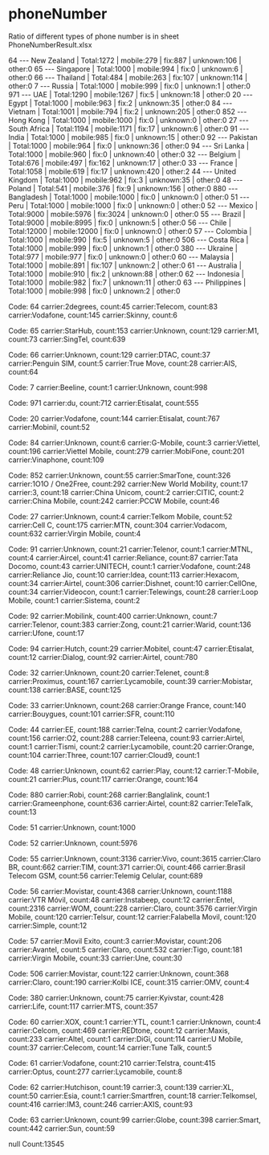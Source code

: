 # phoneNumber
Ratio of different types of phone number is in sheet PhoneNumberResult.xlsx

64 --- New Zealand | Total:1272 | mobile:279 | fix:887 | unknown:106 | other:0
65 --- Singapore | Total:1000 | mobile:994 | fix:0 | unknown:6 | other:0
66 --- Thailand | Total:484 | mobile:263 | fix:107 | unknown:114 | other:0
7 --- Russia | Total:1000 | mobile:999 | fix:0 | unknown:1 | other:0
971 --- UAE | Total:1290 | mobile:1267 | fix:5 | unknown:18 | other:0
20 --- Egypt | Total:1000 | mobile:963 | fix:2 | unknown:35 | other:0
84 --- Vietnam | Total:1001 | mobile:794 | fix:2 | unknown:205 | other:0
852 --- Hong Kong | Total:1000 | mobile:1000 | fix:0 | unknown:0 | other:0
27 --- South Africa | Total:1194 | mobile:1171 | fix:17 | unknown:6 | other:0
91 --- India | Total:1000 | mobile:985 | fix:0 | unknown:15 | other:0
92 --- Pakistan | Total:1000 | mobile:964 | fix:0 | unknown:36 | other:0
94 --- Sri Lanka | Total:1000 | mobile:960 | fix:0 | unknown:40 | other:0
32 --- Belgium | Total:676 | mobile:497 | fix:162 | unknown:17 | other:0
33 --- France | Total:1058 | mobile:619 | fix:17 | unknown:420 | other:2
44 --- United Kingdom | Total:1000 | mobile:962 | fix:3 | unknown:35 | other:0
48 --- Poland | Total:541 | mobile:376 | fix:9 | unknown:156 | other:0
880 --- Bangladesh | Total:1000 | mobile:1000 | fix:0 | unknown:0 | other:0
51 --- Peru | Total:1000 | mobile:1000 | fix:0 | unknown:0 | other:0
52 --- Mexico | Total:9000 | mobile:5976 | fix:3024 | unknown:0 | other:0
55 --- Brazil | Total:9000 | mobile:8995 | fix:0 | unknown:5 | other:0
56 --- Chile | Total:12000 | mobile:12000 | fix:0 | unknown:0 | other:0
57 --- Colombia | Total:1000 | mobile:990 | fix:5 | unknown:5 | other:0
506 --- Costa Rica | Total:1000 | mobile:999 | fix:0 | unknown:1 | other:0
380 --- Ukraine | Total:977 | mobile:977 | fix:0 | unknown:0 | other:0
60 --- Malaysia | Total:1000 | mobile:891 | fix:107 | unknown:2 | other:0
61 --- Australia | Total:1000 | mobile:910 | fix:2 | unknown:88 | other:0
62 --- Indonesia | Total:1000 | mobile:982 | fix:7 | unknown:11 | other:0
63 --- Philippines | Total:1000 | mobile:998 | fix:0 | unknown:2 | other:0

Code: 64
carrier:2degrees, count:45
carrier:Telecom, count:83
carrier:Vodafone, count:145
carrier:Skinny, count:6

Code: 65
carrier:StarHub, count:153
carrier:Unknown, count:129
carrier:M1, count:73
carrier:SingTel, count:639

Code: 66
carrier:Unknown, count:129
carrier:DTAC, count:37
carrier:Penguin SIM, count:5
carrier:True Move, count:28
carrier:AIS, count:64

Code: 7
carrier:Beeline, count:1
carrier:Unknown, count:998

Code: 971
carrier:du, count:712
carrier:Etisalat, count:555

Code: 20
carrier:Vodafone, count:144
carrier:Etisalat, count:767
carrier:Mobinil, count:52

Code: 84
carrier:Unknown, count:6
carrier:G-Mobile, count:3
carrier:Viettel, count:196
carrier:Viettel Mobile, count:279
carrier:MobiFone, count:201
carrier:Vinaphone, count:109

Code: 852
carrier:Unknown, count:55
carrier:SmarTone, count:326
carrier:1O1O / One2Free, count:292
carrier:New World Mobility, count:17
carrier:3, count:18
carrier:China Unicom, count:2
carrier:CITIC, count:2
carrier:China Mobile, count:242
carrier:PCCW Mobile, count:46

Code: 27
carrier:Unknown, count:4
carrier:Telkom Mobile, count:52
carrier:Cell C, count:175
carrier:MTN, count:304
carrier:Vodacom, count:632
carrier:Virgin Mobile, count:4

Code: 91
carrier:Unknown, count:21
carrier:Telenor, count:1
carrier:MTNL, count:4
carrier:Aircel, count:41
carrier:Reliance, count:87
carrier:Tata Docomo, count:43
carrier:UNITECH, count:1
carrier:Vodafone, count:248
carrier:Reliance Jio, count:10
carrier:Idea, count:113
carrier:Hexacom, count:34
carrier:Airtel, count:306
carrier:Dishnet, count:10
carrier:CellOne, count:34
carrier:Videocon, count:1
carrier:Telewings, count:28
carrier:Loop Mobile, count:1
carrier:Sistema, count:2

Code: 92
carrier:Mobilink, count:400
carrier:Unknown, count:7
carrier:Telenor, count:383
carrier:Zong, count:21
carrier:Warid, count:136
carrier:Ufone, count:17

Code: 94
carrier:Hutch, count:29
carrier:Mobitel, count:47
carrier:Etisalat, count:12
carrier:Dialog, count:92
carrier:Airtel, count:780

Code: 32
carrier:Unknown, count:20
carrier:Telenet, count:8
carrier:Proximus, count:167
carrier:Lycamobile, count:39
carrier:Mobistar, count:138
carrier:BASE, count:125

Code: 33
carrier:Unknown, count:268
carrier:Orange France, count:140
carrier:Bouygues, count:101
carrier:SFR, count:110

Code: 44
carrier:EE, count:188
carrier:Telna, count:2
carrier:Vodafone, count:156
carrier:O2, count:288
carrier:Teleena, count:93
carrier:Airtel, count:1
carrier:Tismi, count:2
carrier:Lycamobile, count:20
carrier:Orange, count:104
carrier:Three, count:107
carrier:Cloud9, count:1

Code: 48
carrier:Unknown, count:62
carrier:Play, count:12
carrier:T-Mobile, count:21
carrier:Plus, count:117
carrier:Orange, count:164

Code: 880
carrier:Robi, count:268
carrier:Banglalink, count:1
carrier:Grameenphone, count:636
carrier:Airtel, count:82
carrier:TeleTalk, count:13

Code: 51
carrier:Unknown, count:1000

Code: 52
carrier:Unknown, count:5976

Code: 55
carrier:Unknown, count:3136
carrier:Vivo, count:3615
carrier:Claro BR, count:662
carrier:TIM, count:371
carrier:Oi, count:466
carrier:Brasil Telecom GSM, count:56
carrier:Telemig Celular, count:689

Code: 56
carrier:Movistar, count:4368
carrier:Unknown, count:1188
carrier:VTR Móvil, count:48
carrier:Instabeep, count:12
carrier:Entel, count:2316
carrier:WOM, count:228
carrier:Claro, count:3576
carrier:Virgin Mobile, count:120
carrier:Telsur, count:12
carrier:Falabella Movil, count:120
carrier:Simple, count:12

Code: 57
carrier:Movil Exito, count:3
carrier:Movistar, count:206
carrier:Avantel, count:5
carrier:Claro, count:532
carrier:Tigo, count:181
carrier:Virgin Mobile, count:33
carrier:Une, count:30

Code: 506
carrier:Movistar, count:122
carrier:Unknown, count:368
carrier:Claro, count:190
carrier:Kolbi ICE, count:315
carrier:OMV, count:4

Code: 380
carrier:Unknown, count:75
carrier:Kyivstar, count:428
carrier:Life, count:117
carrier:MTS, count:357

Code: 60
carrier:XOX, count:1
carrier:YTL, count:1
carrier:Unknown, count:4
carrier:Celcom, count:469
carrier:REDtone, count:12
carrier:Maxis, count:233
carrier:Altel, count:1
carrier:DiGi, count:114
carrier:U Mobile, count:37
carrier:Celecom, count:14
carrier:Tune Talk, count:5

Code: 61
carrier:Vodafone, count:210
carrier:Telstra, count:415
carrier:Optus, count:277
carrier:Lycamobile, count:8

Code: 62
carrier:Hutchison, count:19
carrier:3, count:139
carrier:XL, count:50
carrier:Esia, count:1
carrier:Smartfren, count:18
carrier:Telkomsel, count:416
carrier:IM3, count:246
carrier:AXIS, count:93

Code: 63
carrier:Unknown, count:99
carrier:Globe, count:398
carrier:Smart, count:442
carrier:Sun, count:59

null Count:13545
